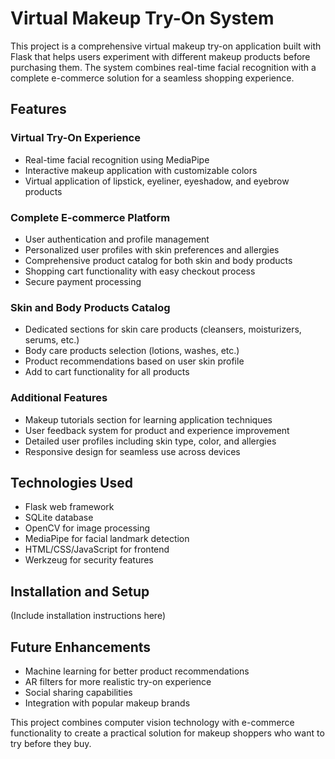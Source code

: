 # Virtual Makeup Try-On System

This project is a comprehensive virtual makeup try-on application built with Flask that helps users experiment with different makeup products before purchasing them. The system combines real-time facial recognition with a complete e-commerce solution for a seamless shopping experience.

## Features

### Virtual Try-On Experience
- Real-time facial recognition using MediaPipe
- Interactive makeup application with customizable colors
- Virtual application of lipstick, eyeliner, eyeshadow, and eyebrow products

### Complete E-commerce Platform
- User authentication and profile management
- Personalized user profiles with skin preferences and allergies
- Comprehensive product catalog for both skin and body products
- Shopping cart functionality with easy checkout process
- Secure payment processing

### Skin and Body Products Catalog
- Dedicated sections for skin care products (cleansers, moisturizers, serums, etc.)
- Body care products selection (lotions, washes, etc.)
- Product recommendations based on user skin profile
- Add to cart functionality for all products

### Additional Features
- Makeup tutorials section for learning application techniques
- User feedback system for product and experience improvement
- Detailed user profiles including skin type, color, and allergies
- Responsive design for seamless use across devices

## Technologies Used
- Flask web framework
- SQLite database
- OpenCV for image processing
- MediaPipe for facial landmark detection
- HTML/CSS/JavaScript for frontend
- Werkzeug for security features

## Installation and Setup
(Include installation instructions here)

## Future Enhancements
- Machine learning for better product recommendations
- AR filters for more realistic try-on experience
- Social sharing capabilities
- Integration with popular makeup brands

This project combines computer vision technology with e-commerce functionality to create a practical solution for makeup shoppers who want to try before they buy.

